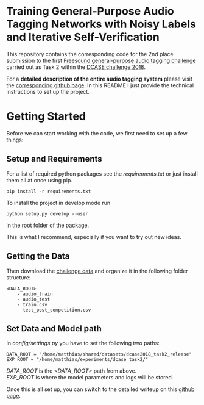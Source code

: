 # Training General-Purpose Audio Tagging Networks with Noisy Labels and Iterative Self-Verification

This repository contains the corresponding code for the 2nd place submission
to the first [Freesound general-purpose audio tagging challenge](http://dcase.community/challenge2018/task-general-purpose-audio-tagging)
carried out as Task 2 within the [DCASE challenge 2018](http://dcase.community/challenge2018/).

For a **detailed description of the entire audio tagging system**
please visit the [corresponding github page](https://cpjku.github.io/dcase_task2/).
In this README I just provide the technical instructions to set up the project.


# Getting Started
Before we can start working with the code, we first need to set up a few things:

## Setup and Requirements
For a list of required python packages see the *requirements.txt*
or just install them all at once using pip.
```
pip install -r requirements.txt
```

To install the project in develop mode run
```
python setup.py develop --user
```
in the root folder of the package.

This is what I recommend, especially if you want to try out new ideas.


## Getting the Data
Then download the [challenge data](https://www.kaggle.com/c/freesound-audio-tagging/data) and organize it in the following folder structure:
```
<DATA_ROOT>
    - audio_train
    - audio_test
    - train.csv
    - test_post_competition.csv
```

## Set Data and Model path
In *config/settings.py* you have to set the following two paths:
```
DATA_ROOT = "/home/matthias/shared/datasets/dcase2018_task2_release"
EXP_ROOT = "/home/matthias/experiments/dcase_task2/"
```

*DATA_ROOT* is the *<DATA_ROOT>* path from above.<br>
*EXP_ROOT* is where the model parameters and logs will be stored.

Once this is all set up, you can switch to the detailed writeup on this [github page](https://cpjku.github.io/dcase_task2/).
